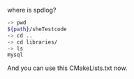 where is spdlog?

```bash
-> pwd
${path}/sheTestcode
-> cd ..
-> cd libraries/
-> ls
mysql
```
And you can use this CMakeLists.txt now.


